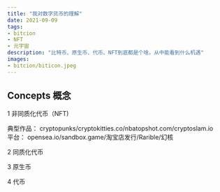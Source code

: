 ```yaml
---
title: "我对数字货币的理解"
date: 2021-09-09
tags:
- bitcion
- NFT
- 元宇宙
description: "比特币、原生币、代币、NFT到底都是个啥，从中能看到什么机遇"
images:
- bitcion/biticon.jpeg
---
```


## Concepts 概念

1 非同质化代币（NFT)

典型作品： cryptopunks/cryptokitties.co/nbatopshot.com/cryptoslam.io  
平台： opensea.io/sandbox.game/淘宝店发行/Rarible/幻核

2 同质化代币

3 原生币

4 代币
